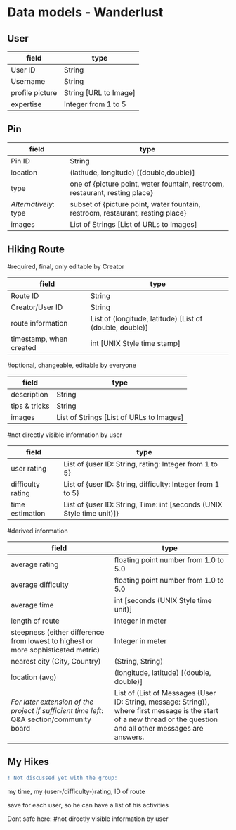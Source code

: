 # Data models -  Wanderlust #

## User ##
field | type
------------ | -------------
User ID | String
Username | String
profile picture | String [URL to Image]
expertise | Integer from 1 to 5

## Pin ##
field | type
------------ | -------------
Pin ID | String
location | (latitude, longitude) [(double,double)]
type | one of {picture point, water fountain, restroom, restaurant, resting place}
*Alternatively*: type | subset of {picture point, water fountain, restroom, restaurant, resting place}
images | List of Strings [List of URLs to Images]


## Hiking Route ##

#required, final, only editable by Creator


field | type
------------ | -------------
Route ID | String
Creator/User ID | String
route information | List of (longitude, latitude) [List of (double, double)]
timestamp, when created |  int [UNIX Style time stamp]

#optional, changeable, editable by everyone

field | type
------------ | -------------
description|	String
tips & tricks|	String
images|	List of Strings [List of URLs to Images]

#not directly visible information by user

field | type
------------ | -------------
user rating| 	List of {user ID: String, rating: Integer from 1 to 5}
difficulty rating| List of {user ID: String, difficulty: Integer from 1 to 5}
time estimation| List of {user ID: String, Time: int [seconds (UNIX Style time unit)]}

#derived information

field | type
------------ | -------------
average rating| floating point number from 1.0 to 5.0
average difficulty| floating point number from 1.0 to 5.0
average time| int [seconds (UNIX Style time unit)]
length of route| Integer in meter
steepness (either difference from lowest to highest or more sophisticated metric)| Integer in meter
nearest city (City, Country)| (String, String)
location (avg) | (longitude, latitude) [(double, double)]
*For later extension of the project if sufficient time left*: Q&A section/community board|  List of (List of Messages {User ID: String, message: String}), where first message is the start of a new thread or the question and all other messages are answers.



## My Hikes ##

```diff
! Not discussed yet with the group:
```

my time, my (user-/difficulty-)rating, ID of route

save for each user, so he can have a list of his activities

Dont safe here: #not directly visible information by user

